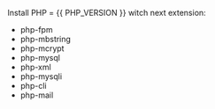 Install PHP = {{ PHP_VERSION }}
witch next extension:
- php-fpm
- php-mbstring
- php-mcrypt
- php-mysql
- php-xml
- php-mysqli
- php-cli
- php-mail 
